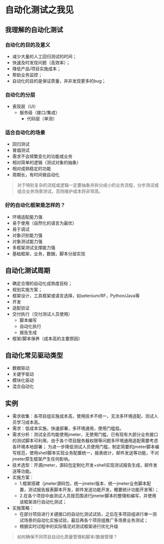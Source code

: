 # 自动化测试之我见

## 我理解的自动化测试

### 自动化的目的及意义
* 减少大量的人工回归测试的时间；
* 快速及时发现问题（高效率）；
* 降低产品/项目实施成本；
* 帮助业务监控；
* 自动化的目的是保证质量，并非发现更多的bug；

### 自动化的分层
- 表现层（UI）
  - 服务级（接口/集成）
    - 代码层（单测）
    
### 适合自动化的场景
- 回归测试
- 冒烟测试
- 需求不会频繁变化的功能或业务
- 相对简单的逻辑（测试对象的抽象）
- 相对成熟稳定的功能
- 周期长，有时间做自动化  
> 对于特别复杂的流程或逻辑一定要抽象并拆分成小的业务流程，分步测试或组合业务场景测试，否则维护成本将非常高。

### 好的自动化框架是怎样的？
- 环境适配能力强
- 易于使用（自然化的语言为最优）
- 易于调试
- 对象识别能力强
- 对象测试能力强
- 多框架测试支撑能力强
- 基础框架，业务，数据，脚本分层实现

## 自动化测试周期
- 确定合理的自动化成熟度目标；
- 规划实施方案；
- 框架设计，工具框架或语言选择，如selenium/RF，Python/Java等
- 开发
- 适配验证
- 交付执行（交付测试人员使用）
  - 脚本编写
  - 自动化执行
  - 报告生成
- 框架/脚本保养（成本高的主要原因）

## 自动化常见驱动类型
- 数据驱动
- 关键字驱动
- 模块化驱动
-  混合自动化

## 实例
- 需求收集：各项目组实施成本高，使用技术不统一，无法多环境适配，测试人员学习成本高。
- 需求：低成本实施，快速部署，多环境通用，使用门槛低。
- 需求分析：测试全员均能使用jmeter，无使用门槛，已有现有大部分业务接口的测试脚本可利用，由于各个项目服务器权限等问题多环境通用适配需要考虑各环境本地部署； 为进一步降低测试人员使用门槛，制定简要的jmeter脚本编写规范，使用shell脚本实现业务配置统一，报表统计，邮件发送等功能，不对jmeter原生框架产生任何影响。
- 技术选型：开源jmeter，源码包定制化开发+shell实现测试报告生成，邮件发送等功能。
- 实施方案：
  - 1.框架搭建（jmeter源码包，统一jmeter版本、统一jmeter业务脚本配置，测试报告报表脚本开发，邮件发送功能开发，概要统计功能开发等）；                   
  - 2.在各个项目中由测试人员按范围进行jmeter脚本的整理和编写，并使用该框架进行自动化测试；
- 实施策略：
  - 在部分项目进行关键接口的自动化测试试验，之后在多项目组进行单一测试场景的自动化实施试验，最后再各个项目组推广多场景业务测试；
  - 根据实时过程中的实际情况对测试框架进行优化升级
> 如何确保不同项目自动化质量管理和脚本/数据管理？


